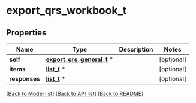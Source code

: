 # export_qrs_workbook_t

## Properties
Name | Type | Description | Notes
------------ | ------------- | ------------- | -------------
**self** | [**export_qrs_general_t**](export_qrs_general.md) \* |  | [optional] 
**items** | [**list_t**](export_qrs_workbook_items_row.md) \* |  | [optional] 
**responses** | [**list_t**](export_qrs_responses.md) \* |  | [optional] 

[[Back to Model list]](../README.md#documentation-for-models) [[Back to API list]](../README.md#documentation-for-api-endpoints) [[Back to README]](../README.md)


